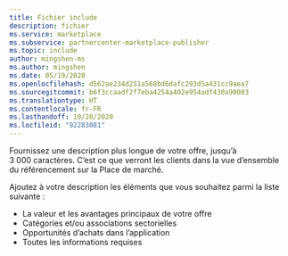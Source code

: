 ```yaml
---
title: Fichier include
description: fichier
ms.service: marketplace
ms.subservice: partnercenter-marketplace-publisher
ms.topic: include
author: mingshen-ms
ms.author: mingshen
ms.date: 05/19/2020
ms.openlocfilehash: d562ae234d251a568bd6dafc293d5a431cc9aea7
ms.sourcegitcommit: b6f3ccaadf2f7eba4254a402e954adf430a90003
ms.translationtype: HT
ms.contentlocale: fr-FR
ms.lasthandoff: 10/20/2020
ms.locfileid: "92283081"
---
```

Fournissez une description plus longue de votre offre, jusqu’à 3 000 caractères. C’est ce que verront les clients dans la vue d’ensemble du référencement sur la Place de marché.

Ajoutez à votre description les éléments que vous souhaitez parmi la liste suivante :

- La valeur et les avantages principaux de votre offre
- Catégories et/ou associations sectorielles
- Opportunités d’achats dans l’application
- Toutes les informations requises
